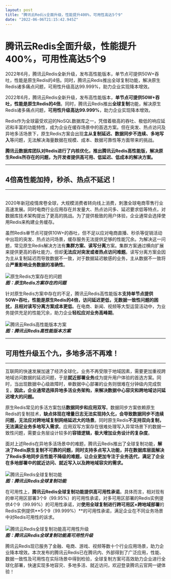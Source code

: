 ```yaml
---
layout: post
title: "腾讯云Redis全面升级，性能提升400%，可用性高达5个9"
date: "2022-06-06T21:15:42.945Z"
---
```

腾讯云Redis全面升级，性能提升400%，可用性高达5个9
==============================

2022年6月，腾讯云Redis全新升级，发布高性能版本，单节点可提供50W+吞吐，性能是原生Redis的4倍。同时，腾讯云Redis推出全球复制功能，解决原生Redis诸多痛点问题，可用性升级高达99.999%，助力企业实现降本增效。

2022年6月，腾讯云Redis全新升级，发布高性能版本，**单节点可提供50W+吞吐，性能是原生Redis的4倍**。同时，腾讯云Redis推出**全球复制**功能，解决原生Redis诸多痛点问题，**可用性升级高达99.999%**，助力企业实现降本增效。

Redis作为全球最受欢迎的NoSQL数据库之一，凭借着极高的吞吐、极低的响应延迟和丰富的功能特性，成为企业在缓存场景中的首选方案。但在突发、热点访问及异地多活场景下，原生Redis方案会出现**主从复制延迟、数据同步不连续、多地写入**等问题，无法解决海量数据在规模、成本、数据可靠性等方面带来的挑战。

**腾讯云数据库团队对Redis进行了内核优化，推出腾讯云Redis高性能版，解决原生Redis所存在的问题，为开发者提供高可用、低延迟、低成本的解决方案。**

* * *

4倍高性能加持，秒杀、热点不延迟！
-----------------

* * *

​  
2020年新冠疫情席卷全球，大规模消费者转向线上消费，刺激全球电商零售行业高速发展。同时电商行业应用存在并发量大、热点访问多、延迟要求低等特点，对数据库技术架构提出了更高的挑战。为了提供极致的用户体验，企业通常会选择使用Redis来构建业务缓存。

虽然Redis单节点可提供10W+的吞吐，但不足以应对电商直播、秒杀等促销活动中出现的突发、热点访问场景，缓存服务无法提供足够的性能冗余。为解决这一问题，常见原生Redis解决方法有**集群方案、读写分离**方案。集群方案通过横向扩展来提供更高的吞吐能力，但却**无法应对突发或者热点访问难题**。读写分离方案会因为主从复制延迟而导致数据不一致，对于数据延迟敏感的业务，主从数据不一致将会**严重影响业务数据的准确性**。  
​  
![原生Redis方案存在的问题](https://img-blog.csdnimg.cn/062909e027c147b286ebd4e7260e6d97.png)  
_**图：原生Redis方案存在的问题**_

针对原生Redis方案中存在的不足，腾讯云Redis高性能版本**支持单节点提供50W+吞吐，性能是原生Redis的4倍，访问延迟更低，无数据一致性问题的困扰，且相对读写分离方案成本更低**。在电商、新闻、视频等大型运营活动中，为业务提供充足的性能冗余，助力企业**轻松应对业务高峰期**。  
​  
![腾讯云Redis高性能版本方案](https://img-blog.csdnimg.cn/74957cd122de49aaa4a0ecbe315b6458.png)  
_**图：腾讯云Redis高性能版本方案**_

* * *

可用性升级五个九，多地多活不再难！
-----------------

* * *

互联网的快速发展加速了经济全球化，业务不再受限于地域因素，需要更加重视跨地域访问数据的延迟问题，于是**就近部署业务**成为提升用户体验的首选方案。同时，当出现数据中心级故障时，单数据中心部署的业务则很难在分钟级内完成恢复。**因此，企业通常选择异地多活业务架构，来解决数据中心容灾和跨地域访问延迟增大的问题。**

原生Redis常见的多活方案包括**数据同步和应用双写**。数据同步方案依赖原生Redis的复制技术，**缺点体现在增量日志无法实现持久化，会导致数据同步不连续问题，无法应对跨地域复制网络延迟大的场景**。同时原生Redis**不支持双向复制，无法满足业务多地写入需求**。应用双写方案存在很难处理写入异常场景下的数据一致性问题，需要业务层设计较多的**容错逻辑，极大增加业务设计的复杂度**。

面对上述Redis在异地多活场景中的难题，腾讯云Redis推出了全球复制功能，**解决了Redis原生复制不可靠的问题，同时支持多点写入功能，并在数据库层面解决了Redis多地同步且性能不降级的难题，让企业更加专注于业务迭代，满足了企业在多地部署中的就近访问、就近写入以及跨地域容灾的需求。**  
​  
![腾讯云Redis全球复制功能](https://img-blog.csdnimg.cn/b9749f2cd9634112ba2351587364d26a.png)  
_**图：腾讯云Redis全球复制功能**_

在可用性上，**腾讯云Redis全球复制功能提供高可用性承诺**。具体而言，相对现有的单可用区部署3个9（99.95%）的可用性承诺，对多可用区部署的Redis实例提供4个9（99.99%）的可用性承诺，对**使用全球复制进行跨可用区+跨地域部署**的Redis实例提供**5个9（99.999%）**的可用性承诺，满足企业在不同业务场景中对Redis可用性的诉求。  
​  
![腾讯云Redis全球复制功能高可用性升级](https://img-blog.csdnimg.cn/066f946c947941d2bde8dc265c7ce683.png)  
_**图：腾讯云Redis全球复制功能高可用性升级**_

腾讯云Redis现已服务了金融、电商、游戏、视频等数十个行业应用场景，助力企业降本增效。本次发布的腾讯云Redis已在腾讯内、外部得到了广泛应用，性能、数据一致性及可用性在实际场景中得到检验，全球复制方案可高效助力企业进行全球化部署，快速实现多地容灾、多地多活、就近访问，欢迎登录腾讯云官网一键体验！
